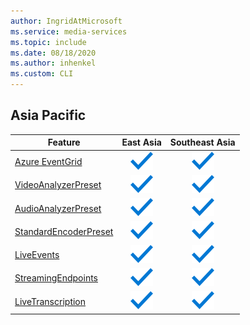 ```yaml
---
author: IngridAtMicrosoft
ms.service: media-services 
ms.topic: include
ms.date: 08/18/2020
ms.author: inhenkel
ms.custom: CLI
---
```


<!--Feature availability in region-->
## Asia Pacific

| Feature| East Asia | Southeast Asia |
| --- | :---: | :---: |
| [Azure EventGrid](../reacting-to-media-services-events.md) | ![Azure EventGrid East Asia general availability](../media/azure-clouds-regions/ga.svg) | ![Azure EventGrid Southeast Asia general availability](../media/azure-clouds-regions/ga.svg) |
| [VideoAnalyzerPreset](../analyzing-video-audio-files-concept.md) | ![ VideoAnalyzerPreset East Asia general availability](../media/azure-clouds-regions/ga.svg) | ![VideoAnalyzerPreset Southeast Asia general availability](../media/azure-clouds-regions/ga.svg) |
| [AudioAnalyzerPreset](../analyzing-video-audio-files-concept.md) | ![AudioAnalyzerPreset East Asia general availability](../media/azure-clouds-regions/ga.svg) | ![ AudioAnalyzerPreset Southeast Asia general availability](../media/azure-clouds-regions/ga.svg) |
| [StandardEncoderPreset](../encoding-concept.md) | ![StandardEncoderPreset East Asia general availability](../media/azure-clouds-regions/ga.svg) | ![ StandardEncoderPreset Southeast Asia general availability](../media/azure-clouds-regions/ga.svg) |
| [LiveEvents](../live-streaming-overview.md) | ![LiveEvents  East Asia general availability](../media/azure-clouds-regions/ga.svg) | ![LiveEvents Southeast Asia general availability](../media/azure-clouds-regions/ga.svg) |
| [StreamingEndpoints](../streaming-endpoint-concept.md) | ![StreamingEndpoints East Asia general availability](../media/azure-clouds-regions/ga.svg) | ![StreamingEndpoints Southeast Asia general availability](../media/azure-clouds-regions/ga.svg) |
| [LiveTranscription](../live-transcription.md) | ![LiveTranscription East Asia general availability](../media/azure-clouds-regions/ga.svg) | ![LiveTranscription Southeast Asia general availability](../media/azure-clouds-regions/ga.svg) |
